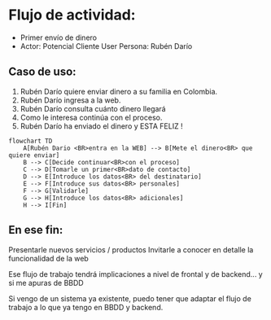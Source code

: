 # Flujo de actividad:

- Primer envío de dinero
- Actor: Potencial Cliente
  User Persona: Rubén Darío

## Caso de uso:

1. Rubén Darío quiere enviar dinero a su familia en Colombia.
2. Rubén Darío ingresa a la web.
3. Rubén Darío consulta cuánto dinero llegará
4. Como le interesa continúa con el proceso.
5. Rubén Darío ha enviado el dinero y ESTA FELIZ !

```mermaid
flowchart TD
    A[Rubén Dario <BR>entra en la WEB] --> B[Mete el dinero<BR> que quiere enviar]
    B --> C[Decide continuar<BR>con el proceso]
    C --> D[Tomarle un primer<BR>dato de contacto]
    D --> E[Introduce los datos<BR> del destinatario]
    E --> F[Introduce sus datos<BR> personales]
    F --> G[Validarle]
    G --> H[Introduce los datos<BR> adicionales]
    H --> I[Fin]
```

## En ese fin:

Presentarle nuevos servicios / productos
Invitarle a conocer en detalle la funcionalidad de la web


Ese flujo de trabajo tendrá implicaciones a nivel de frontal y de backend... y si me apuras de BBDD

Si vengo de un sistema ya existente, puedo tener que adaptar el flujo de trabajo a lo que ya tengo en BBDD y backend.